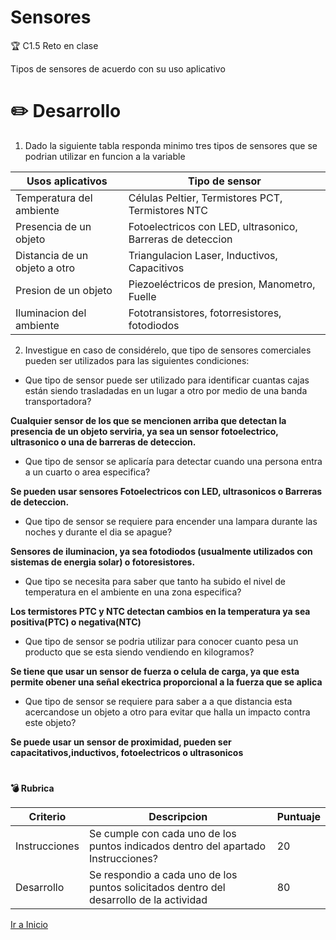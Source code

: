# Sensores

:trophy: C1.5 Reto en clase

Tipos de sensores de acuerdo con su uso aplicativo

# :pencil2: Desarrollo

1. Dado la siguiente tabla responda minimo tres tipos de sensores que se podrian utilizar en funcion a la variable

|Usos aplicativos| Tipo de sensor|
|----|----|
Temperatura del ambiente| Células Peltier, Termistores PCT, Termistores NTC|
Presencia de un objeto| Fotoelectricos con LED, ultrasonico, Barreras de deteccion|
Distancia de un objeto a otro| Triangulacion Laser, Inductivos, Capacitivos|
Presion de un objeto| Piezoeléctricos de presion, Manometro, Fuelle|
Iluminacion del ambiente| Fototransistores, fotorresistores, fotodiodos|

2. Investigue en caso de considérelo, que tipo de sensores comerciales pueden ser utilizados para las siguientes condiciones:

- Que tipo de sensor puede ser utilizado para identificar cuantas cajas están siendo trasladadas en un lugar a otro por medio de una banda transportadora?

**Cualquier sensor de los que se mencionen arriba que detectan la presencia de un objeto serviria, ya sea un sensor fotoelectrico, ultrasonico o una de barreras de deteccion.**

- Que tipo de sensor se aplicaría para detectar cuando una persona entra a un cuarto o area especifica?

**Se pueden usar sensores  Fotoelectricos con LED, ultrasonicos o Barreras de deteccion.**

- Que tipo de sensor se requiere para encender una lampara durante las noches y durante el dia se apague?

**Sensores de iluminacion, ya sea fotodiodos (usualmente utilizados con sistemas de energia solar) o fotoresistores.**

- Que tipo se necesita para saber que tanto ha subido el nivel de temperatura en el ambiente en una zona especifica?

**Los termistores PTC y NTC detectan cambios en la temperatura ya sea positiva(PTC) o negativa(NTC)**

- Que tipo de sensor se podria utilizar para conocer cuanto pesa un producto que se esta siendo vendiendo en kilogramos?

**Se tiene que usar un sensor de fuerza o celula de carga, ya que esta permite obener una señal ekectrica proporcional a la fuerza que se aplica**

- Que tipo de sensor se requiere para saber a a que distancia esta acercandose un objeto a otro para evitar que halla un impacto contra este objeto?

**Se puede usar un sensor de proximidad, pueden ser capacitativos,inductivos, fotoelectricos o ultrasonicos**

# 

**💣 Rubrica**

Criterio|Descripcion|Puntuaje|
---|---|---|
Instrucciones| Se cumple con cada uno de los puntos indicados dentro del apartado Instrucciones?|20|
Desarrollo| Se respondio a cada uno de los puntos solicitados dentro del desarrollo de la actividad|80|

[Ir a Inicio](https://github.com/JavieRM3N/SistemasProgramables)
